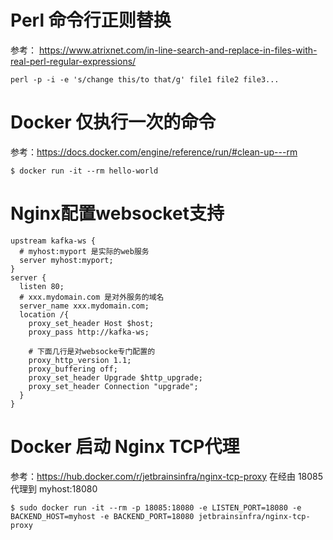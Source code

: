 # Perl 命令行正则替换
参考： https://www.atrixnet.com/in-line-search-and-replace-in-files-with-real-perl-regular-expressions/

```shell
perl -p -i -e 's/change this/to that/g' file1 file2 file3...
```

# Docker 仅执行一次的命令
参考：https://docs.docker.com/engine/reference/run/#clean-up---rm

```shell
$ docker run -it --rm hello-world
```
# Nginx配置websocket支持
```
upstream kafka-ws {
  # myhost:myport 是实际的web服务
  server myhost:myport;
} 
server {
  listen 80;
  # xxx.mydomain.com 是对外服务的域名
  server_name xxx.mydomain.com;
  location /{
    proxy_set_header Host $host;
    proxy_pass http://kafka-ws;
    
    # 下面几行是对websocke专门配置的
    proxy_http_version 1.1;
    proxy_buffering off;
    proxy_set_header Upgrade $http_upgrade;
    proxy_set_header Connection "upgrade";
  }
}
```

# Docker 启动 Nginx TCP代理
参考：https://hub.docker.com/r/jetbrainsinfra/nginx-tcp-proxy
在经由 18085 代理到 myhost:18080

```shell
$ sudo docker run -it --rm -p 18085:18080 -e LISTEN_PORT=18080 -e BACKEND_HOST=myhost -e BACKEND_PORT=18080 jetbrainsinfra/nginx-tcp-proxy
```

